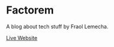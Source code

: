 # Factorem

A blog about tech stuff by Fraol Lemecha.

[Live Website](https://factorem.vercel.app/)
